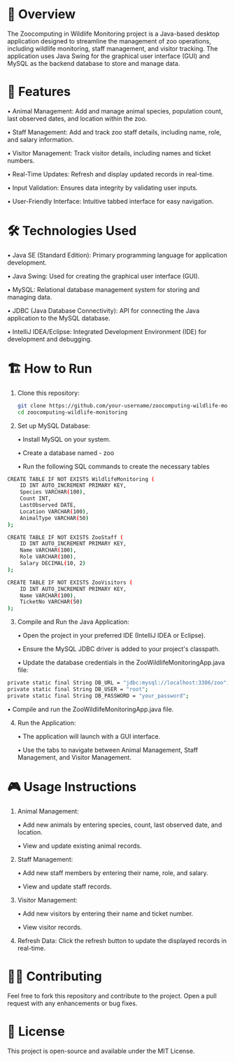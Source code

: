 # 🐾 Overview

The Zoocomputing in Wildlife Monitoring project is a Java-based desktop application designed to streamline the management of zoo operations, including wildlife monitoring, staff management, and visitor tracking. The application uses Java Swing for the graphical user interface (GUI) and MySQL as the backend database to store and manage data.

# 🚀 Features

• Animal Management: Add and manage animal species, population count, last observed dates, and location within the zoo.

• Staff Management: Add and track zoo staff details, including name, role, and salary information.

• Visitor Management: Track visitor details, including names and ticket numbers.

• Real-Time Updates: Refresh and display updated records in real-time.

• Input Validation: Ensures data integrity by validating user inputs.

• User-Friendly Interface: Intuitive tabbed interface for easy navigation.

# 🛠 Technologies Used

• Java SE (Standard Edition): Primary programming language for application development.

• Java Swing: Used for creating the graphical user interface (GUI).

• MySQL: Relational database management system for storing and managing data.

• JDBC (Java Database Connectivity): API for connecting the Java application to the MySQL database.

• IntelliJ IDEA/Eclipse: Integrated Development Environment (IDE) for development and debugging.

# 🏗 How to Run

1. Clone this repository:
   ```sh
   git clone https://github.com/your-username/zoocomputing-wildlife-monitoring.git
   cd zoocomputing-wildlife-monitoring

2. Set up MySQL Database:

   • Install MySQL on your system.

   • Create a database named - zoo

   • Run the following SQL commands to create the necessary tables
```sh
CREATE TABLE IF NOT EXISTS WildlifeMonitoring (
    ID INT AUTO_INCREMENT PRIMARY KEY,
    Species VARCHAR(100),
    Count INT,
    LastObserved DATE,
    Location VARCHAR(100),
    AnimalType VARCHAR(50)
);

CREATE TABLE IF NOT EXISTS ZooStaff (
    ID INT AUTO_INCREMENT PRIMARY KEY,
    Name VARCHAR(100),
    Role VARCHAR(100),
    Salary DECIMAL(10, 2)
);

CREATE TABLE IF NOT EXISTS ZooVisitors (
    ID INT AUTO_INCREMENT PRIMARY KEY,
    Name VARCHAR(100),
    TicketNo VARCHAR(50)
);
```

3. Compile and Run the Java Application:

   • Open the project in your preferred IDE (IntelliJ IDEA or Eclipse).

   • Ensure the MySQL JDBC driver is added to your project's classpath.

   • Update the database credentials in the ZooWildlifeMonitoringApp.java file:
```sh
private static final String DB_URL = "jdbc:mysql://localhost:3306/zoo";
private static final String DB_USER = "root";
private static final String DB_PASSWORD = "your_password";
```

   •  Compile and run the ZooWildlifeMonitoringApp.java file.

4. Run the Application:

   • The application will launch with a GUI interface.

   • Use the tabs to navigate between Animal Management, Staff Management, and Visitor Management.

# 🎮 Usage Instructions

1. Animal Management:

   • Add new animals by entering species, count, last observed date, and location.

   • View and update existing animal records.

2. Staff Management:

   • Add new staff members by entering their name, role, and salary.

   • View and update staff records.

3. Visitor Management:

   • Add new visitors by entering their name and ticket number.

   • View visitor records.

4. Refresh Data: Click the refresh button to update the displayed records in real-time.

# 👨‍💻 Contributing
Feel free to fork this repository and contribute to the project. Open a pull request with any enhancements or bug fixes.

# 📜 License
This project is open-source and available under the MIT License.




























